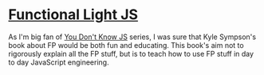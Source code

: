 # [Functional Light JS](https://github.com/getify/Functional-Light-JS)

As I'm big fan of [You Don't Know JS](https://github.com/getify/You-Dont-Know-JS) series, I was sure that Kyle Sympson's book about FP would be both fun and educating. This book's aim not to rigorously explain all the FP stuff, but is to teach how to use FP stuff in day to day JavaScript engineering.